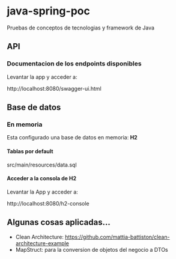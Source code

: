 # java-spring-poc
Pruebas de conceptos de tecnologias y framework de Java

## API

### Documentacion de los endpoints disponibles
Levantar la app y acceder a:

http://localhost:8080/swagger-ui.html

## Base de datos
### En memoria
Esta configurado una base de datos en memoria: **H2**
#### Tablas por default
src/main/resources/data.sql
#### Acceder a la consola de H2
Levantar la App y acceder a:

http://localhost:8080/h2-console

## Algunas cosas aplicadas...

* Clean Architecture:
https://github.com/mattia-battiston/clean-architecture-example
* MapStruct: para la conversion de objetos del negocio a DTOs